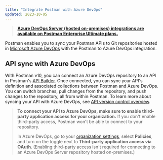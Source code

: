 ```yaml
---
title: "Integrate Postman with Azure DevOps"
updated: 2023-10-05
---
```


> **[Azure DevOps Server (hosted on-premises) integrations are available on Postman Enterprise Ultimate plans.](https://www.postman.com/pricing)**

Postman enables you to sync your Postman APIs to Git repositories hosted in [Microsoft Azure DevOps](https://learn.microsoft.com/en-us/azure/devops/user-guide/what-is-azure-devops?view=azure-devops) with the Postman to Azure DevOps integration.

## API sync with Azure DevOps

With Postman v10, you can connect an Azure DevOps repository to an API in Postman's [API Builder](https://learning.postman.com/docs/designing-and-developing-your-api/the-api-workflow/). Once connected, you can sync your API's definition and associated collections between Postman and Azure DevOps. You can switch branches, pull changes from the repository, and push changes to the repository, all from within Postman. To learn more about syncing your API with Azure DevOps, see [API version control overview](/docs/designing-and-developing-your-api/versioning-an-api/versioning-an-api-overview/).

> **To connect your API to Azure DevOps, make sure to enable third-party application access for your organization.** If you don't enable third-party access, Postman won't be able to connect to your repository.
>
> In Azure DevOps, go to your [organization settings](https://docs.microsoft.com/en-us/azure/devops/organizations/accounts/change-application-access-policies?view=azure-devops), select **Policies**, and turn on the toggle next to **Third-party application access via OAuth**. (Enabling third-party access isn't required for connecting to an Azure DevOps Server repository hosted on-premises.)
